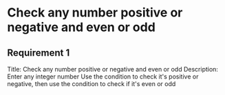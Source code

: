 # Check any number positive or negative and even or odd 
 

## Requirement 1

Title: Check any number positive or negative and even or odd
Description: Enter any integer number
Use the condition to check it's positive or negative, then
use the condition to check if it's even or odd
